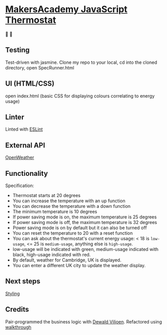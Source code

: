# [MakersAcademy JavaScript Thermostat](https://github.com/makersacademy/course/blob/master/thermostat_es6/thermostat_logic.md )
:cold_face: :hot_face:


## Testing
Test-driven with jasmine. 
Clone my repo to your local, cd into the cloned directory, open SpecRunner.html

## UI (HTML/CSS)
open index.html
(basic CSS for displaying colours correlating to energy usage)


## Linter
Linted with [ESLint](https://eslint.org/) 

## External API
[OpenWeather](https://openweathermap.org/)

## Functionality
Specification:

* Thermostat starts at 20 degrees
* You can increase the temperature with an up function
* You can decrease the temperature with a down function
* The minimum temperature is 10 degrees
* If power saving mode is on, the maximum temperature is 25 degrees
* If power saving mode is off, the maximum temperature is 32 degrees
* Power saving mode is on by default but it can also be turned off
* You can reset the temperature to 20 with a reset function
* You can ask about the thermostat's current energy usage: < 18 is `low-usage`, <= 25 is `medium-usage`, anything else is `high-usage`.
* low-usage will be indicated with green, medium-usage indicated with black, high-usage indicated with red.
* By default, weather for Cambridge, UK is displayed.
* You can enter a different UK city to update the weather display.

## Next steps
[Styling](https://github.com/makersacademy/course/blob/master/thermostat_es6/styling.md)

## Credits
Pair-programmed the business logic with [Dewald Viljoen](https://github.com/Dev-ops-true#dewald-viljoen-dev). 
Refactored using [walkthrough](https://github.com/makersacademy/course/blob/master/thermostat_es6/walkthroughs/thermostat_logic.md)
